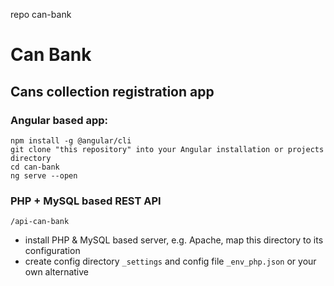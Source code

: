 repo can-bank
# Can Bank
## Cans collection registration app

### Angular based app:
```
npm install -g @angular/cli
git clone "this repository" into your Angular installation or projects directory
cd can-bank
ng serve --open
```

### PHP + MySQL based REST API
`/api-can-bank`
- install PHP & MySQL based server, e.g. Apache, map this directory to its configuration
- create config directory `_settings` and config file `_env_php.json` or your own alternative
